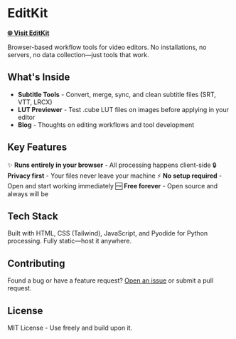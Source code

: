 # EditKit

**[🌐 Visit EditKit](https://editkit.pages.dev/)**

Browser-based workflow tools for video editors. No installations, no servers, no data collection—just tools that work.

## What's Inside

- **Subtitle Tools** - Convert, merge, sync, and clean subtitle files (SRT, VTT, LRCX)
- **LUT Previewer** - Test .cube LUT files on images before applying in your editor
- **Blog** - Thoughts on editing workflows and tool development

## Key Features

✨ **Runs entirely in your browser** - All processing happens client-side
🔒 **Privacy first** - Your files never leave your machine
⚡ **No setup required** - Open and start working immediately
🆓 **Free forever** - Open source and always will be

## Tech Stack

Built with HTML, CSS (Tailwind), JavaScript, and Pyodide for Python processing. Fully static—host it anywhere.

## Contributing

Found a bug or have a feature request? [Open an issue](https://github.com/YOUR_USERNAME/YOUR_REPO/issues) or submit a pull request.

## License

MIT License - Use freely and build upon it.